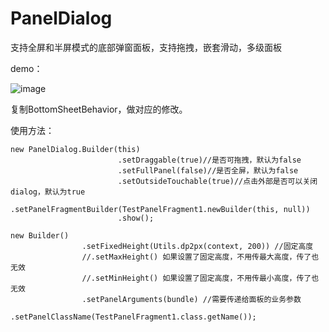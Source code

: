 # PanelDialog
支持全屏和半屏模式的底部弹窗面板，支持拖拽，嵌套滑动，多级面板


demo：

![image](https://github.com/coolfeng168/PanelDialog/blob/master/demo.gif)



复制BottomSheetBehavior，做对应的修改。

使用方法：
```
new PanelDialog.Builder(this)
                        .setDraggable(true)//是否可拖拽，默认为false
                        .setFullPanel(false)//是否全屏，默认为false
                        .setOutsideTouchable(true)//点击外部是否可以关闭dialog，默认为true
                        .setPanelFragmentBuilder(TestPanelFragment1.newBuilder(this, null))
                        .show();
```

```
new Builder()
                .setFixedHeight(Utils.dp2px(context, 200)) //固定高度
                //.setMaxHeight() 如果设置了固定高度，不用传最大高度，传了也无效
                //.setMinHeight() 如果设置了固定高度，不用传最小高度，传了也无效
                .setPanelArguments(bundle) //需要传递给面板的业务参数
                .setPanelClassName(TestPanelFragment1.class.getName());
```
